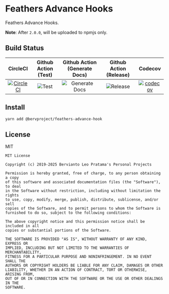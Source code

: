 # Feathers Advance Hooks

Feathers Advance Hooks.

**Note**: After `2.0.0`, will be uploaded to npmjs only.

## Build Status

| CircleCI | Github Action (Test) | Github Action (Generate Docs) | Github Action (Release) | Codecov |
|:--------:|:--------------------:|:-----------------------------:|:-----------------------:|:-------:|
| [![CircleCI](https://circleci.com/gh/bervProject/feathers-advance-hook.svg?style=svg)](https://circleci.com/gh/bervProject/feathers-advance-hook) | ![Test](https://github.com/bervProject/feathers-advance-hook/workflows/Test/badge.svg) | ![Generate Docs](https://github.com/bervProject/feathers-advance-hook/workflows/Generate%20Docs/badge.svg) | ![Release](https://github.com/bervProject/feathers-advance-hook/workflows/Release/badge.svg) | [![codecov](https://codecov.io/gh/bervProject/feathers-advance-hook/branch/main/graph/badge.svg)](https://codecov.io/gh/bervProject/feathers-advance-hook) |

## Install

```bash
yarn add @bervproject/feathers-advance-hook
```

## License

MIT

```
MIT License

Copyright (c) 2019-2025 Bervianto Leo Pratama's Personal Projects

Permission is hereby granted, free of charge, to any person obtaining a copy
of this software and associated documentation files (the "Software"), to deal
in the Software without restriction, including without limitation the rights
to use, copy, modify, merge, publish, distribute, sublicense, and/or sell
copies of the Software, and to permit persons to whom the Software is
furnished to do so, subject to the following conditions:

The above copyright notice and this permission notice shall be included in all
copies or substantial portions of the Software.

THE SOFTWARE IS PROVIDED "AS IS", WITHOUT WARRANTY OF ANY KIND, EXPRESS OR
IMPLIED, INCLUDING BUT NOT LIMITED TO THE WARRANTIES OF MERCHANTABILITY,
FITNESS FOR A PARTICULAR PURPOSE AND NONINFRINGEMENT. IN NO EVENT SHALL THE
AUTHORS OR COPYRIGHT HOLDERS BE LIABLE FOR ANY CLAIM, DAMAGES OR OTHER
LIABILITY, WHETHER IN AN ACTION OF CONTRACT, TORT OR OTHERWISE, ARISING FROM,
OUT OF OR IN CONNECTION WITH THE SOFTWARE OR THE USE OR OTHER DEALINGS IN THE
SOFTWARE.
```
